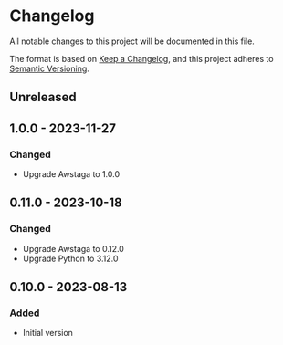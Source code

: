 # Changelog

All notable changes to this project will be documented in this file.

The format is based on [Keep a Changelog](https://keepachangelog.com/en/1.0.0/),
and this project adheres to [Semantic Versioning](https://semver.org/spec/v2.0.0.html).

## Unreleased

## 1.0.0 - 2023-11-27
### Changed
- Upgrade Awstaga to 1.0.0

## 0.11.0 - 2023-10-18
### Changed
- Upgrade Awstaga to 0.12.0
- Upgrade Python to 3.12.0

## 0.10.0 - 2023-08-13
### Added
- Initial version
